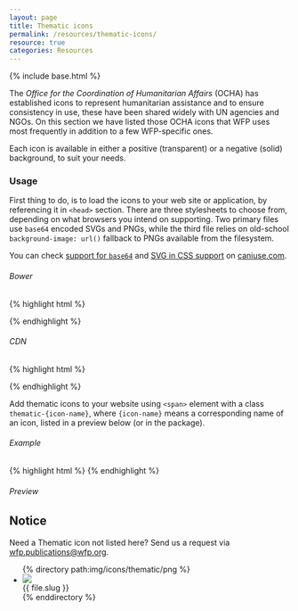 ```yaml
---
layout: page
title: Thematic icons
permalink: /resources/thematic-icons/
resource: true
categories: Resources
---
```

{% include base.html %}

The _Office for the Coordination of Humanitarian Affairs_ (OCHA) has established icons to represent humanitarian assistance and to ensure consistency in use, these have been shared widely with UN agencies and NGOs. On this section we have listed those OCHA icons that WFP uses most frequently in addition to a few WFP-specific ones.

Each icon is available in either a positive (transparent) or a negative (solid) background, to suit your needs.

### Usage
First thing to do, is to load the icons to your web site or application, by referencing it in `<head>` section. There are three stylesheets to choose from, depending on what browsers you intend on supporting. Two primary files use `base64` encoded SVGs and PNGs, while the third file relies on old-school `background-image: url()` fallback to PNGs available from the filesystem.

You can check [support for `base64`](http://caniuse.com/#feat=atob-btoa) and [SVG in CSS support](http://caniuse.com/#feat=svg-css) on [caniuse.com](http://caniuse.com).

###### Bower
{% highlight html %}
<!-- For modern browsers with SVG support -->
<link rel="stylesheet" href="bower_components/wfp-ui/dist/assets/icons/thematic/thematic-icons.svg.css">
<!-- For browsers without SVG support -->
<link rel="stylesheet" href="bower_components/wfp-ui/dist/assets/icons/thematic/thematic-icons.png.css">
<!-- IE8-9 Fallback -->
<link rel="stylesheet" href="bower_components/wfp-ui/dist/assets/icons/thematic/thematic-icons.fallback.css">
{% endhighlight %}

###### CDN
{% highlight html %}
<!-- For modern browsers with SVG support -->
<link rel="stylesheet" href="http://cdn.wfp.org/libraries/wfpui/v0.7.0/assets/icons/thematic/thematic-icons.svg.css">
<!-- For browsers without SVG support -->
<link rel="stylesheet" href="http://cdn.wfp.org/libraries/wfpui/v0.7.0/assets/icons/thematic/thematic-icons.png.css">
<!-- IE8-9 Fallback -->
<link rel="stylesheet" href="http://cdn.wfp.org/libraries/wfpui/v0.7.0/assets/icons/thematic/thematic-icons.fallback.css">
{% endhighlight %}

Add thematic icons to your website using `<span>` element with a class `thematic-{icon-name}`, where `{icon-name}` means a corresponding name of an icon, listed in a preview below (or in the package).

###### Example
{% highlight html %}
<span class="thematic-affected-population-pos"></span>
<span class="thematic-affected-population-neg"></span>
{% endhighlight %}

###### Preview
<span class="thematic-affected-population-pos"></span><span class="thematic-affected-population-neg"></span>

<div class="notice">
  <h2 class="title">Notice</h2>
  <p>Need a Thematic icon not listed here? Send us a request via <a href="mailto:WFP.PUBLICATIONS@wfp.org?subject=Thematic%20icon%20request">wfp.publications@wfp.org</a>.</p>
</div>

<ul class="wfp-grid list-view icons">
{% directory path:img/icons/thematic/png %}
  <li class="item wfp-u-1-2">
    <div class="desc">
      <div class="desc-img light"><img src="{{ base }}/img/icons/thematic/png/{{ file.name }}"></div>
      <div class="desc-label">{{ file.slug }}</div>
    </div>
  </li>
{% enddirectory %}
</ul>
